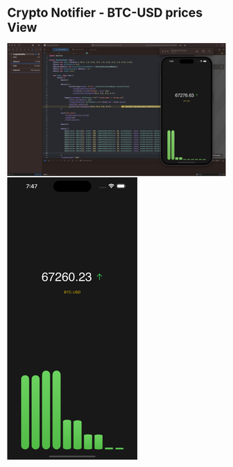 # Crypto Notifier - BTC-USD prices View

![Image](crypto.png)
<img src="simulator.png" alt="Alt Text" width="300">


